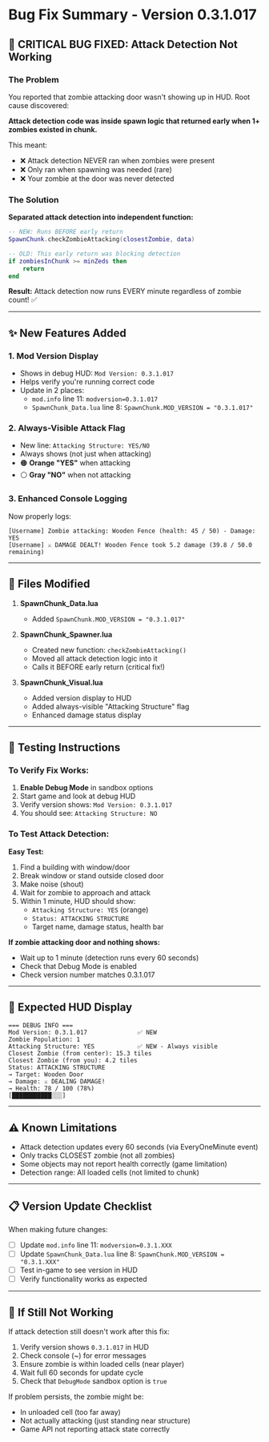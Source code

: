 # Bug Fix Summary - Version 0.3.1.017

## 🔴 CRITICAL BUG FIXED: Attack Detection Not Working

### The Problem
You reported that zombie attacking door wasn't showing up in HUD. Root cause discovered:

**Attack detection code was inside spawn logic that returned early when 1+ zombies existed in chunk.**

This meant:
- ❌ Attack detection NEVER ran when zombies were present
- ❌ Only ran when spawning was needed (rare)
- ❌ Your zombie at the door was never detected

### The Solution
**Separated attack detection into independent function:**

```lua
-- NEW: Runs BEFORE early return
SpawnChunk.checkZombieAttacking(closestZombie, data)

-- OLD: This early return was blocking detection
if zombiesInChunk >= minZeds then 
    return 
end
```

**Result:** Attack detection now runs EVERY minute regardless of zombie count! ✅

---

## ✨ New Features Added

### 1. **Mod Version Display**
- Shows in debug HUD: `Mod Version: 0.3.1.017`
- Helps verify you're running correct code
- Update in 2 places:
  - `mod.info` line 11: `modversion=0.3.1.017`
  - `SpawnChunk_Data.lua` line 8: `SpawnChunk.MOD_VERSION = "0.3.1.017"`

### 2. **Always-Visible Attack Flag**
- New line: `Attacking Structure: YES/NO`
- Always shows (not just when attacking)
- 🟠 **Orange "YES"** when attacking
- ⚪ **Gray "NO"** when not attacking

### 3. **Enhanced Console Logging**
Now properly logs:
```
[Username] Zombie attacking: Wooden Fence (health: 45 / 50) - Damage: YES
[Username] ⚔ DAMAGE DEALT! Wooden Fence took 5.2 damage (39.8 / 50.0 remaining)
```

---

## 📝 Files Modified

1. **SpawnChunk_Data.lua**
   - Added `SpawnChunk.MOD_VERSION = "0.3.1.017"`

2. **SpawnChunk_Spawner.lua**
   - Created new function: `checkZombieAttacking()`
   - Moved all attack detection logic into it
   - Calls it BEFORE early return (critical fix!)

3. **SpawnChunk_Visual.lua**
   - Added version display to HUD
   - Added always-visible "Attacking Structure" flag
   - Enhanced damage status display

---

## 🧪 Testing Instructions

### To Verify Fix Works:

1. **Enable Debug Mode** in sandbox options
2. Start game and look at debug HUD
3. Verify version shows: `Mod Version: 0.3.1.017`
4. You should see: `Attacking Structure: NO`

### To Test Attack Detection:

**Easy Test:**
1. Find a building with window/door
2. Break window or stand outside closed door
3. Make noise (shout)
4. Wait for zombie to approach and attack
5. Within 1 minute, HUD should show:
   - `Attacking Structure: YES` (orange)
   - `Status: ATTACKING STRUCTURE`
   - Target name, damage status, health bar

**If zombie attacking door and nothing shows:**
- Wait up to 1 minute (detection runs every 60 seconds)
- Check that Debug Mode is enabled
- Check version number matches 0.3.1.017

---

## 🎯 Expected HUD Display

```
=== DEBUG INFO ===
Mod Version: 0.3.1.017              ✅ NEW
Zombie Population: 1
Attacking Structure: YES            ✅ NEW - Always visible
Closest Zombie (from center): 15.3 tiles
Closest Zombie (from you): 4.2 tiles
Status: ATTACKING STRUCTURE
→ Target: Wooden Door
→ Damage: ⚔ DEALING DAMAGE!
→ Health: 78 / 100 (78%)
[███████████░░░] 
```

---

## ⚠️ Known Limitations

- Attack detection updates every 60 seconds (via EveryOneMinute event)
- Only tracks CLOSEST zombie (not all zombies)
- Some objects may not report health correctly (game limitation)
- Detection range: All loaded cells (not limited to chunk)

---

## 📋 Version Update Checklist

When making future changes:

- [ ] Update `mod.info` line 11: `modversion=0.3.1.XXX`
- [ ] Update `SpawnChunk_Data.lua` line 8: `SpawnChunk.MOD_VERSION = "0.3.1.XXX"`
- [ ] Test in-game to see version in HUD
- [ ] Verify functionality works as expected

---

## 🐛 If Still Not Working

If attack detection still doesn't work after this fix:

1. Verify version shows `0.3.1.017` in HUD
2. Check console (~) for error messages
3. Ensure zombie is within loaded cells (near player)
4. Wait full 60 seconds for update cycle
5. Check that `DebugMode` sandbox option is `true`

If problem persists, the zombie might be:
- In unloaded cell (too far away)
- Not actually attacking (just standing near structure)
- Game API not reporting attack state correctly

